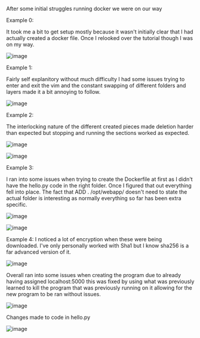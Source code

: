 After some initial struggles running docker we were on our way

Example 0:

It took me a bit to get setup mostly because it wasn't initially clear that I had actually created a docker file. Once I relooked over the tutorial though I was on my way.

![image](https://user-images.githubusercontent.com/68211239/160171228-ceb22847-ec86-4819-9194-2e43606d4c78.png)

Example 1:

Fairly self explanitory without much difficulty I had some issues trying to enter and exit the vim and the constant swapping of different folders and layers made it a bit annoying to follow.

![image](https://user-images.githubusercontent.com/68211239/160506604-31a86d18-0d90-4cf2-b6f1-561402e021a1.png)

Example 2:

The interlocking nature of the different created pieces made deletion harder than expected but stopping and running the sections worked as expected.

![image](https://user-images.githubusercontent.com/68211239/160511541-f22dfd2e-3e0a-4c9c-bf71-a7643696cb77.png)

![image](https://user-images.githubusercontent.com/68211239/160511791-3876cfdb-260e-459d-be60-de60743c91ef.png)


Example 3:

I ran into some issues when trying to create the Dockerfile at first as I didn't have the hello.py code in the right folder. Once I figured that out everything fell into place. The fact that ADD . /opt/webapp/ doesn't need to state the actual folder is interesting as normally everything so far has been extra specific.

![image](https://user-images.githubusercontent.com/68211239/160513949-32024e8e-3015-4bc6-8f23-8f94a8e913d9.png)

![image](https://user-images.githubusercontent.com/68211239/160513964-09535514-c513-407a-ac7a-05fc1e22dbc2.png)


Example 4:
I noticed a lot of encryption when these were being downloaded. I've only personally worked with Sha1 but I know sha256 is a far advanced version of it.

![image](https://user-images.githubusercontent.com/68211239/160516083-1fbc59cd-5ba1-44b5-b4ac-4584df9523cc.png)

Overall ran into some issues when creating the program due to already having assigned localhost:5000 this was fixed by using what was previously learned to kill the program that was previously running on it allowing for the new program to be ran without issues. 

![image](https://user-images.githubusercontent.com/68211239/160518026-25bd6446-72d8-4d75-aa36-5b25d987f2e1.png)

Changes made to code in hello.py

![image](https://user-images.githubusercontent.com/68211239/160518230-12d7a6f4-7e11-4834-b2e9-d521c9c8ad49.png)



